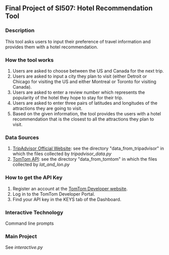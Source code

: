 ## Final Project of SI507: Hotel Recommendation Tool ##
### Description ###
This tool asks users to input their preference of travel information and provides them with a hotel recommendation.
### How the tool works ###
1. Users are asked to choose between the US and Canada for the next trip.
2. Users are asked to input a city they plan to visit (either Detroit or Chicago for visiting the US and either Montreal or Toronto for visiting Canada).
3. Users are asked to enter a review number which represents the popularity of the hotel they hope to stay for their trip.
4. Users are asked to enter three pairs of latitudes and longitudes of the attractions they are going to visit.
5. Based on the given information, the tool provides the users with a hotel recommendation that is the closest to all the attractions they plan to visit.
### Data Sources ###
1.	[TripAdvisor Official Website](https://www.tripadvisor.com/): see the directory "data_from_tripadvisor" in which the files collected by *tripadvisor_data.py*
2.  [TomTom API](https://developer.tomtom.com/geocoding-api/documentation/product-information/introduction): see the directory "data_from_tomtom" in which the files collected by *lat_and_lon.py*
### How to get the API Key ###
1. Register an account at the [TomTom Developer website](https://developer.tomtom.com/).
2. Log in to the TomTom Developer Portal.
3. Find your API key in the KEYS tab of the Dashboard.
### Interactive Technology ###
Command line prompts
### Main Project ###
See *interactive.py*
